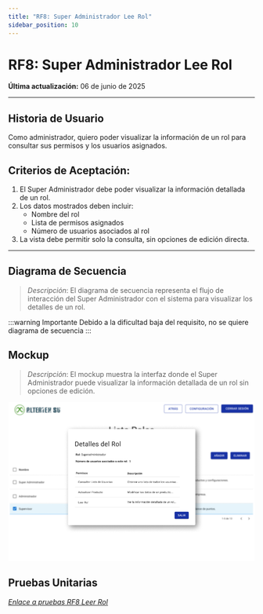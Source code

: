 ```yaml
---
title: "RF8: Super Administrador Lee Rol"
sidebar_position: 10
---
```


# RF8: Super Administrador Lee Rol

**Última actualización:** 06 de junio de 2025

---

## Historia de Usuario

Como administrador, quiero poder visualizar la información de un rol para consultar sus permisos y los usuarios asignados.

## **Criterios de Aceptación:**

1. El Super Administrador debe poder visualizar la información detallada de un rol.
2. Los datos mostrados deben incluir:
   - Nombre del rol
   - Lista de permisos asignados
   - Número de usuarios asociados al rol
3. La vista debe permitir solo la consulta, sin opciones de edición directa.

---

## **Diagrama de Secuencia**

> _Descripción_: El diagrama de secuencia representa el flujo de interacción del Super Administrador con el sistema para visualizar los detalles de un rol.

:::warning Importante
Debido a la dificultad baja del requisito, no se quiere diagrama de secuencia
:::


## **Mockup**

> _Descripción_: El mockup muestra la interfaz donde el Super Administrador puede visualizar la información detallada de un rol sin opciones de edición.

![alt text](imagenes/RF8LeeRol.png)


## **Pruebas Unitarias**

_<u>[Enlace a pruebas RF8 Leer Rol](https://docs.google.com/spreadsheets/d/1NLGwGrGA5PVOEzLaqxa8Ts1D_Ng3QzzqNKWJYUzxD-M/edit?usp=sharing)</u>_
